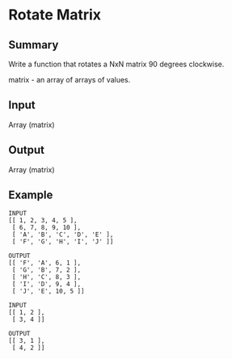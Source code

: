# Rotate Matrix

## Summary

Write a function that rotates a NxN matrix 90 degrees clockwise.

matrix - an array of arrays of values.

## Input

Array (matrix)

## Output

Array (matrix)

## Example

```
INPUT
[[ 1, 2, 3, 4, 5 ],
 [ 6, 7, 8, 9, 10 ],
 [ 'A', 'B', 'C', 'D', 'E' ],
 [ 'F', 'G', 'H', 'I', 'J' ]]

OUTPUT
[[ 'F', 'A', 6, 1 ],
 [ 'G', 'B', 7, 2 ],
 [ 'H', 'C', 8, 3 ],
 [ 'I', 'D', 9, 4 ],
 [ 'J', 'E', 10, 5 ]]
```

```
INPUT
[[ 1, 2 ],
 [ 3, 4 ]]

OUTPUT
[[ 3, 1 ],
 [ 4, 2 ]]
```